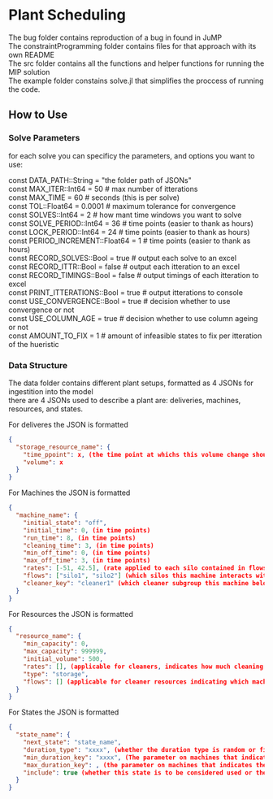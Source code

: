 # Plant Scheduling


The bug folder contains reproduction of a bug in found in JuMP <br />
The constraintProgramming folder contains files for that approach with its own README <br />
The src folder contains all the functions and helper functions for running the MIP solution <br />
The example folder constains solve.jl that simplifies the proccess of running the code. <br />

## How to Use
### Solve Parameters
for each solve you can specificy the parameters, and options you want to use: <br />

const DATA_PATH::String = "the folder path of JSONs" <br />
const MAX_ITER::Int64 =  50 # max number of itterations <br />
const MAX_TIME = 60 # seconds (this is per solve) <br />
const TOL::Float64 = 0.0001 # maximum tolerance for convergence <br />
const SOLVES::Int64 = 2 # how mant time windows you want to solve <br />
const SOLVE_PERIOD::Int64 = 36 # time points (easier to thank as hours) <br />
const LOCK_PERIOD::Int64 = 24 # time points (easier to thank as hours) <br />
const PERIOD_INCREMENT::Float64 = 1 # time points (easier to thank as hours) <br />
const RECORD_SOLVES::Bool = true # output each solve to an excel <br />
const RECORD_ITTR::Bool = false # output each itteration to an excel <br />
const RECORD_TIMINGS::Bool = false # output timings of each itteration to excel <br />
const PRINT_ITTERATIONS::Bool = true # output itterations to console <br /> 
const USE_CONVERGENCE::Bool = true # decision whether to use convergence or not <br />
const USE_COLUMN_AGE = true # decision whether to use column ageing or not <br />
const AMOUNT_TO_FIX = 1  # amount of infeasible states to fix per itteration of the hueristic <br />


### Data Structure
The data folder contains different plant setups, formatted as 4 JSONs for ingestition into the model <br />
there are 4 JSONs used to describe a plant are: deliveries, machines, resources, and states. <br />

For deliveres the JSON is formatted 
```json
{
  "storage_resource_name": {
    "time_ppoint": x, (the time point at whichs this volume change should happen)
    "volume": x
  }
}
```

For Machines the JSON is formatted
```json
{
  "machine_name": {
    "initial_state": "off",
    "initial_time": 0, (in time points)
    "run_time": 8, (in time points)
    "cleaning_time": 3, (in time points)
    "min_off_time": 0, (in time points)
    "max_off_time": 3, (in time points)
    "rates": [-51, 42.5], (rate applied to each silo contained in flows)
    "flows": ["silo1", "silo2"] (which silos this machine interacts with),
    "cleaner_key": "cleaner1" (which cleaner subgroup this machine belongs to)
  }
}
```


For Resources the JSON is formatted
```json
{
  "resource_name": {
    "min_capacity": 0,
    "max_capacity": 999999,
    "initial_volume": 500,
    "rates": [], (applicable for cleaners, indicates how much cleaning resource a machine uses)
    "type": "storage",
    "flows": [] (applicable for cleaner resources indicating which machine belongs to this cleaner)
  }
}
```



For States the JSON is formatted
```json
{
  "state_name": {
    "next_state": "state_name",
    "duration_type": "xxxx", (whether the duration type is random or fixed)
    "min_duration_key": "xxxx", (The parameter on machines that indicates the max duration)
    "max_duration_key": , (the parameter on machines that indicates the min duration, only used in random schedul generation)
    "include": true (whether this state is to be considered used or the cycling of states)
  }
}
```